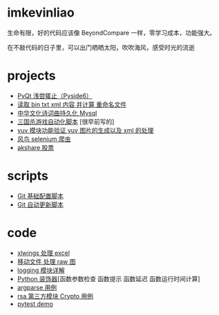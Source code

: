 # imkevinliao
生命有限，好的代码应该像 BeyondCompare 一样，零学习成本，功能强大。

在不敲代码的日子里，可以出门晒晒太阳，吹吹海风，感受时光的流逝

# projects
- [PyQt 浅尝辄止（Pyside6）](./projects/pyside6)
- [读取 bin txt xml 内容 并计算 重命名文件](./projects/rename)
- [中华文化诗词曲持久化 Mysql](./projects/poem)
- [三国杀游戏自动化脚本](./projects/sanguosha) [很早前写的]
- [yuv 模块功能验证 yuv 图片的生成以及 xml 的处理](./projects/yuv_module)
- [风鸟 selenium 爬虫](./projects/fengniao)
- [akshare 股票](./projects/stock)

# scripts
- [Git 基础配置脚本](./scripts/git_config.py)
- [Git 自动更新脚本](./scripts/git_update.py)

# code
- [xlwings 处理 excel](./code/xlwings)
- [移动文件 处理 raw 图](./code/move_files)
- [logging 模块详解](./code/my_logging.py)
- [Python 装饰器](./code/my_wrapper.py)[函数参数检查 函数提示 函数延迟 函数运行时间计算]
- [argparse 用例](./code/argparse.py)
- [rsa 第三方模块 Crypto 用例](./code/rsa.py)
- [pytest demo](./code/my_pytest.py)


